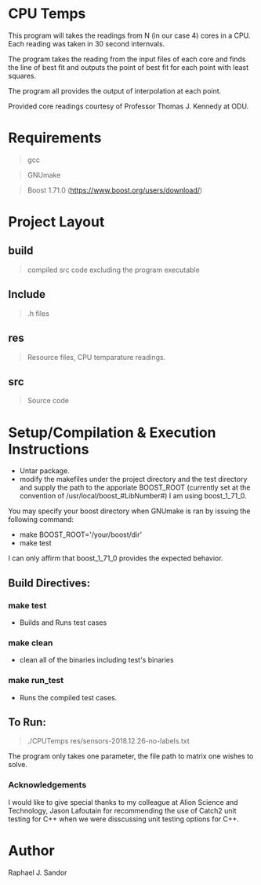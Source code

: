 # CPU Temps
This program will takes the readings from N (in our case 4) cores 
in a CPU. Each reading was taken in 30 second internvals.

The program takes the reading from the input files of each core and 
finds the line of best fit and outputs the point of best fit for 
each point with least squares.

The program all provides the output of interpolation at each point.

Provided core readings courtesy of Professor Thomas J. Kennedy at ODU. 


# Requirements
> gcc

> GNUmake


> Boost 1.71.0 (https://www.boost.org/users/download/)

# Project Layout
## build
> compiled src code excluding the program executable

## Include
> .h files

## res
> Resource files, CPU temparature readings.

## src
> Source code


# Setup/Compilation & Execution Instructions  
- Untar package.
- modify the makefiles under the project directory and the test directory and 
supply the path to the apporiate BOOST_ROOT 
(currently set at the convention of /usr/local/boost_#LibNumber#)
I am using boost_1_71_0. 

You may specify your boost directory when GNUmake 
is ran by issuing the following command:

- make BOOST_ROOT='/your/boost/dir'
- make test 

I can only affirm that boost_1_71_0 provides the expected behavior.

## Build Directives:

### make test
- Builds and Runs test cases

### make clean
- clean all of the binaries including test's binaries

### make run_test
- Runs the compiled test cases.


## To Run:
> ./CPUTemps res/sensors-2018.12.26-no-labels.txt


The program only takes one parameter, the file path
to matrix one wishes to solve.


### Acknowledgements
I would like to give special thanks to my colleague at Alion Science and Technology,
Jason Lafoutain for recommending the use of Catch2 unit testing for C++ when we were 
disscussing unit testing options for C++.


# Author 
Raphael J. Sandor

